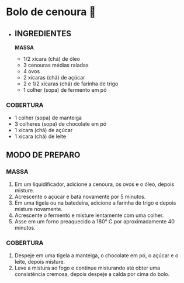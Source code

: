 # Bolo de cenoura :cake:

- ## INGREDIENTES

  **MASSA**

  - 1/2 xícara (chá) de óleo
  - 3 cenouras médias raladas
  - 4 ovos
  - 2 xícaras (chá) de açúcar
  - 2 e 1/2 xícaras (chá) de farinha de trigo
  - 1 colher (sopa) de fermento em pó

### 	**COBERTURA**

- 1 colher (sopa) de manteiga
- 3 colheres (sopa) de chocolate em pó
- 1 xícara (chá) de açúcar
- 1 xícara (chá) de leite



## MODO DE PREPARO

### **MASSA**

1. Em um liquidificador, adicione a cenoura, os ovos e o óleo, depois misture.
2. Acrescente o açúcar e bata novamente por 5 minutos.
3. Em uma tigela ou na batedeira, adicione a farinha de trigo e depois misture novamente.
4. Acrescente o fermento e misture lentamente com uma colher.
5. Asse em um forno preaquecido a 180° C por aproximadamente 40 minutos.

### **COBERTURA**

1. Despeje em uma tigela a manteiga, o chocolate em pó, o açúcar e o leite, depois misture.
2. Leve a mistura ao fogo e continue misturando até obter uma consistência cremosa, depois despeje a calda por cima do bolo.